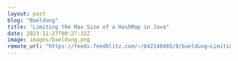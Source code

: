 ```yaml
---
layout: post
blog: "Baeldung"
title: "Limiting the Max Size of a HashMap in Java"
date: 2023-11-27T00:27:32Z
image: images/baeldung.png
remote_url: "https://feeds.feedblitz.com/~/842148485/0/baeldung~Limiting-the-Max-Size-of-a-HashMap-in-Java"
---
```

